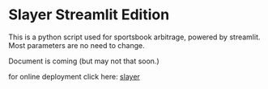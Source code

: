 # Slayer Streamlit Edition

This is a python script used for sportsbook arbitrage, powered by streamlit.
Most parameters are no need to change.

Document is coming (but may not that soon.)

for online deployment click here:
[slayer](https://santiago911-slayer-st-slayer-aon2nt.streamlitapp.com/)
